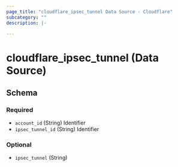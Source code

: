 ```yaml
---
page_title: "cloudflare_ipsec_tunnel Data Source - Cloudflare"
subcategory: ""
description: |-
  
---
```


# cloudflare_ipsec_tunnel (Data Source)




<!-- schema generated by tfplugindocs -->
## Schema

### Required

- `account_id` (String) Identifier
- `ipsec_tunnel_id` (String) Identifier

### Optional

- `ipsec_tunnel` (String)


